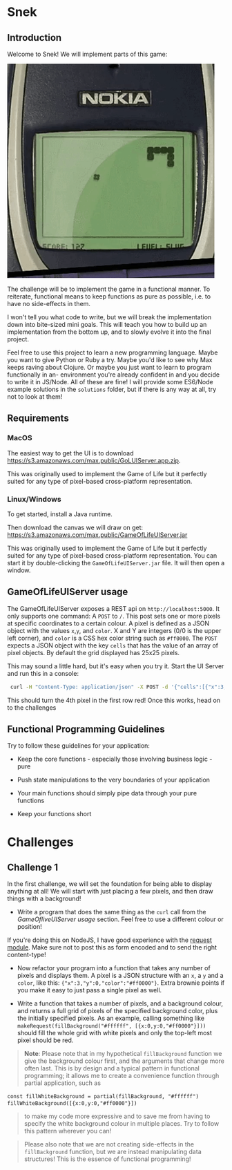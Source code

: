 # Snek

## Introduction

Welcome to Snek! We will implement parts of this game:

![I spent a lot of my high school years doing this](assets/snek-nokia.gif)

The challenge will be to implement the game in a functional manner. To reiterate, functional means to keep functions as pure as possible, i.e. to have no side-effects in them.

I won't tell you what code to write, but we will break the implementation down into bite-sized mini goals. This will teach you how to build up an implementation from the bottom up, and to slowly evolve it into the final project.

Feel free to use this project to learn a new programming language. Maybe you want to give Python or Ruby a try. Maybe you'd like to see why Max keeps raving about Clojure. Or maybe you just want to learn to program functionally in an- environment you're already confident in and you decide to write it in JS/Node. All of these are fine! I will provide some ES6/Node example solutions in the `solutions` folder, but if there is any way at all, try not to look at them!

## Requirements

### MacOS

The easiest way to get the UI is to download <https://s3.amazonaws.com/max.public/GoLUIServer.app.zip>.

This was originally used to implement the Game of Life but it perfectly suited for any type of pixel-based cross-platform representation.


### Linux/Windows

To get started, install a Java runtime.

Then download the canvas we will draw on get: <https://s3.amazonaws.com/max.public/GameOfLifeUIServer.jar>

This was originally used to implement the Game of Life but it perfectly suited for any type of pixel-based cross-platform representation.
You can start it by double-clicking the `GameOfLifeUIServer.jar` file. It will then open a window.


## GameOfLifeUIServer usage
The GameOfLifeUIServer exposes a REST api on `http://localhost:5000`. It only supports one command: A `POST` to `/`. This post sets one or more pixels at specific coordinates to a certain colour. A pixel is defined as a JSON object with the values `x`,`y`, and `color`. X and Y are integers (0/0 is the upper left corner), and `color` is a CSS hex color string such as `#ff0000`. The `POST` expects a JSON object with the key `cells` that has the value of an array of pixel objects. By default the grid displayed has 25x25 pixels.

This may sound a little hard, but it's easy when you try it. Start the UI Server and run this in a console:

```sh
 curl -H "Content-Type: application/json" -X POST -d '{"cells":[{"x":3,"y":0,"color":"#ff0000"}]}' http://localhost:5000/
```

This should turn the 4th pixel in the first row red! Once this works, head on to the challenges

## Functional Programming Guidelines
Try to follow these guidelines for your application:

- Keep the core functions - especially those involving business logic - pure

- Push state manipulations to the very boundaries of your application

- Your main functions should simply pipe data through your pure functions

- Keep your functions short


# Challenges

## Challenge 1

In the first challenge, we will set the foundation for being able to display anything at all! We will start with just placing a few pixels, and then draw things with a background!

- Write a program that does the same thing as the `curl` call from the *GameOfliveUIServer usage* section. Feel free to use a different colour or position!

If you're doing this on NodeJS, I have good experience with the [request module](https://github.com/request/request). Make sure not to post this as form encoded and to send the right content-type!

- Now refactor your program into a function that takes any number of pixels and displays them. A pixel is a JSON structure with an `x`, a `y` and a `color`, like this: `{"x":3,"y":0,"color":"#ff0000"}`. Extra brownie points if you make it easy to just pass a single pixel as well.

- Write a function that takes a number of pixels, and a background colour, and returns a full grid of pixels of the specified background color, plus the initially specified pixels.
As an example, calling something like `makeRequest(fillBackground("#ffffff", [{x:0,y:0,"#ff0000"}]))` should fill the whole grid with white pixels and only the top-left most pixel should be red.

> **Note**: Please note that in my hypothetical `fillBackground` function we give the background colour first, and the arguments that change more often last. This is by design and a typical pattern in functional programming; it allows me to create a convenience function through partial application, such as
```
const fillWhiteBackground = partial(fillBackground, "#ffffff")
fillWhiteBackground([{x:0,y:0,"#ff0000"}])
```
> to make my code more expressive and to save me from having to specify the white background colour in multiple places. Try to follow this pattern wherever you can!

> Please also note that we are not creating side-effects in the `fillBackground` function, but we are instead manipulating data structures! This is the essence of functional programming!
